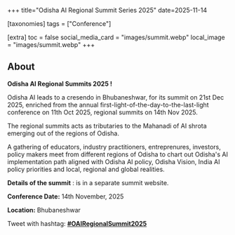 +++
title="Odisha AI Regional Summit Series 2025"
date=2025-11-14

[taxonomies]
tags = ["Conference"]

[extra]
toc = false
social_media_card = "images/summit.webp"
local_image = "images/summit.webp"
+++

## About

**Odisha AI  Regional Summits 2025 !**

Odisha AI leads to a cresendo in Bhubaneshwar, for its summit on 21st Dec 2025, enriched from the annual first-light-of-the-day-to-the-last-light conference on 11th Oct 2025, regional summits on 14th Nov 2025.

The regional summits acts as tributaries to the Mahanadi of AI shrota emerging out of the regions of Odisha.

A gathering of educators, industry practitioners, entreprenures, investors, policy makers meet from different regions of Odisha to chart out Odisha's AI implementation path aligned with Odisha AI policy, Odisha Vision, India AI policy priorities and local, regional and global realities.

**Details of the summit** : is in a separate summit website.

**Conference Date:** 14th November, 2025

**Location:** Bhubaneshwar

Tweet with hashtag: **[#OAIRegionalSummit2025](https://x.com/hashtag/OAISummit2025)**
